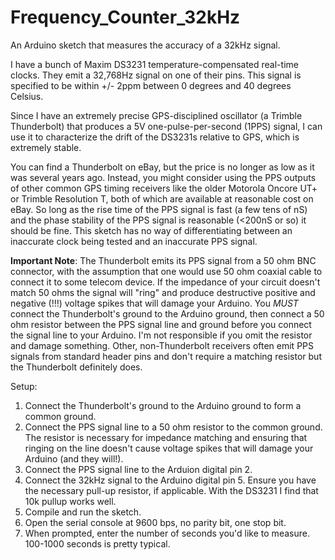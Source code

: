 # Frequency_Counter_32kHz
An Arduino sketch that measures the accuracy of a 32kHz signal.

I have a bunch of Maxim DS3231 temperature-compensated real-time clocks. They emit a 32,768Hz signal on one of their pins. This signal is specified to be within +/- 2ppm between 0 degrees and 40 degrees Celsius.

Since I have an extremely precise GPS-disciplined oscillator (a Trimble Thunderbolt) that produces a 5V one-pulse-per-second (1PPS) signal, I can use it to characterize the drift of the DS3231s relative to GPS, which is extremely stable.

You can find a Thunderbolt on eBay, but the price is no longer as low as it was several years ago. Instead, you might consider using the PPS outputs of other common GPS timing receivers like the older Motorola Oncore UT+ or Trimble Resolution T, both of which are available at reasonable cost on eBay. So long as the rise time of the PPS signal is fast (a few tens of nS) and the phase stability of the PPS signal is reasonable (<200nS or so) it should be fine. This sketch has no way of differentiating between an inaccurate clock being tested and an inaccurate PPS signal.

**Important Note**: The Thunderbolt emits its PPS signal from a 50 ohm BNC connector, with the assumption that one would use 50 ohm coaxial cable to connect it to some telecom device. If the impedance of your circuit doesn't match 50 ohms the signal will "ring" and produce destructive positive and negative (!!!) voltage spikes that will damage your Arduino. You *MUST* connect the Thunderbolt's ground to the Arduino ground, then connect a 50 ohm resistor between the PPS signal line and ground before you connect the signal line to your Arduino. I'm not responsible if you omit the resistor and damage something. Other, non-Thunderbolt receivers often emit PPS signals from standard header pins and don't require a matching resistor but the Thunderbolt definitely does.

Setup:

1. Connect the Thunderbolt's ground to the Arduino ground to form a common ground.
2. Connect the PPS signal line to a 50 ohm resistor to the common ground. The resistor is necessary for impedance matching and ensuring that ringing on the line doesn't cause voltage spikes that will damage your Arduino (and they will!).
3. Connect the PPS signal line to the Arduion digital pin 2.
4. Connect the 32kHz signal to the Arduino digital pin 5. Ensure you have the necessary pull-up resistor, if applicable. With the DS3231 I find that 10k pullup works well.
5. Compile and run the sketch.
6. Open the serial console at 9600 bps, no parity bit, one stop bit.
7. When prompted, enter the number of seconds you'd like to measure. 100-1000 seconds is pretty typical.
